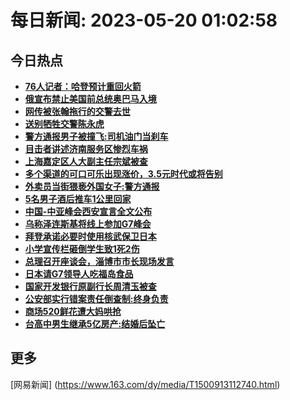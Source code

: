 
# 每日新闻: 2023-05-20 01:02:58
## 今日热点

- **[76人记者：哈登预计重回火箭](https://www.163.com/search?keyword=76%E4%BA%BA%E8%AE%B0%E8%80%85%EF%BC%9A%E5%93%88%E7%99%BB%E9%A2%84%E8%AE%A1%E9%87%8D%E5%9B%9E%E7%81%AB%E7%AE%AD)**
- **[俄宣布禁止美国前总统奥巴马入境](https://www.163.com/search?keyword=%E4%BF%84%E5%AE%A3%E5%B8%83%E7%A6%81%E6%AD%A2%E7%BE%8E%E5%9B%BD%E5%89%8D%E6%80%BB%E7%BB%9F%E5%A5%A5%E5%B7%B4%E9%A9%AC%E5%85%A5%E5%A2%83)**
- **[网传被张翰拖行的交警去世](https://www.163.com/search?keyword=%E7%BD%91%E4%BC%A0%E8%A2%AB%E5%BC%A0%E7%BF%B0%E6%8B%96%E8%A1%8C%E7%9A%84%E4%BA%A4%E8%AD%A6%E5%8E%BB%E4%B8%96)**
- **[送别牺牲交警陈永虎](https://www.163.com/search?keyword=%E9%80%81%E5%88%AB%E7%89%BA%E7%89%B2%E4%BA%A4%E8%AD%A6%E9%99%88%E6%B0%B8%E8%99%8E)**
- **[警方通报男子被撞飞:司机油门当刹车](https://www.163.com/search?keyword=%E8%AD%A6%E6%96%B9%E9%80%9A%E6%8A%A5%E7%94%B7%E5%AD%90%E8%A2%AB%E6%92%9E%E9%A3%9E%3A%E5%8F%B8%E6%9C%BA%E6%B2%B9%E9%97%A8%E5%BD%93%E5%88%B9%E8%BD%A6)**
- **[目击者讲述济南服务区惨烈车祸](https://www.163.com/search?keyword=%E7%9B%AE%E5%87%BB%E8%80%85%E8%AE%B2%E8%BF%B0%E6%B5%8E%E5%8D%97%E6%9C%8D%E5%8A%A1%E5%8C%BA%E6%83%A8%E7%83%88%E8%BD%A6%E7%A5%B8)**
- **[上海嘉定区人大副主任宗斌被查](https://www.163.com/search?keyword=%E4%B8%8A%E6%B5%B7%E5%98%89%E5%AE%9A%E5%8C%BA%E4%BA%BA%E5%A4%A7%E5%89%AF%E4%B8%BB%E4%BB%BB%E5%AE%97%E6%96%8C%E8%A2%AB%E6%9F%A5)**
- **[多个渠道的可口可乐出现涨价，3.5元时代或将告别](https://www.163.com/search?keyword=%E5%A4%9A%E4%B8%AA%E6%B8%A0%E9%81%93%E7%9A%84%E5%8F%AF%E5%8F%A3%E5%8F%AF%E4%B9%90%E5%87%BA%E7%8E%B0%E6%B6%A8%E4%BB%B7%EF%BC%8C3.5%E5%85%83%E6%97%B6%E4%BB%A3%E6%88%96%E5%B0%86%E5%91%8A%E5%88%AB)**
- **[外卖员当街猥亵外国女子:警方通报](https://www.163.com/search?keyword=%E5%A4%96%E5%8D%96%E5%91%98%E5%BD%93%E8%A1%97%E7%8C%A5%E4%BA%B5%E5%A4%96%E5%9B%BD%E5%A5%B3%E5%AD%90+%E8%AD%A6%E6%96%B9%E9%80%9A%E6%8A%A5)**
- **[5名男子酒后推车1公里回家](https://www.163.com/search?keyword=5%E5%90%8D%E7%94%B7%E5%AD%90%E9%85%92%E5%90%8E%E6%8E%A8%E8%BD%A61%E5%85%AC%E9%87%8C%E5%9B%9E%E5%AE%B6)**
- **[中国-中亚峰会西安宣言全文公布](https://www.163.com/search?keyword=%E4%B8%AD%E5%9B%BD-%E4%B8%AD%E4%BA%9A%E5%B3%B0%E4%BC%9A%E8%A5%BF%E5%AE%89%E5%AE%A3%E8%A8%80%E5%85%A8%E6%96%87%E5%85%AC%E5%B8%83)**
- **[乌称泽连斯基将线上参加G7峰会](https://www.163.com/search?keyword=%E4%B9%8C%E7%A7%B0%E6%B3%BD%E8%BF%9E%E6%96%AF%E5%9F%BA%E5%B0%86%E7%BA%BF%E4%B8%8A%E5%8F%82%E5%8A%A0G7%E5%B3%B0%E4%BC%9A)**
- **[拜登承诺必要时使用核武保卫日本](https://www.163.com/search?keyword=%E6%8B%9C%E7%99%BB%E6%89%BF%E8%AF%BA%E5%BF%85%E8%A6%81%E6%97%B6%E4%BD%BF%E7%94%A8%E6%A0%B8%E6%AD%A6%E4%BF%9D%E5%8D%AB%E6%97%A5%E6%9C%AC)**
- **[小学宣传栏砸倒学生致1死2伤](https://www.163.com/search?keyword=%E5%B0%8F%E5%AD%A6%E5%AE%A3%E4%BC%A0%E6%A0%8F%E7%A0%B8%E5%80%92%E5%AD%A6%E7%94%9F%E8%87%B41%E6%AD%BB2%E4%BC%A4)**
- **[总理召开座谈会，淄博市市长现场发言](https://www.163.com/search?keyword=%E6%80%BB%E7%90%86%E5%8F%AC%E5%BC%80%E5%BA%A7%E8%B0%88%E4%BC%9A%EF%BC%8C%E6%B7%84%E5%8D%9A%E5%B8%82%E5%B8%82%E9%95%BF%E7%8E%B0%E5%9C%BA%E5%8F%91%E8%A8%80)**
- **[日本请G7领导人吃福岛食品](https://www.163.com/search?keyword=%E6%97%A5%E6%9C%AC%E8%AF%B7G7%E9%A2%86%E5%AF%BC%E4%BA%BA%E5%90%83%E7%A6%8F%E5%B2%9B%E9%A3%9F%E5%93%81)**
- **[国家开发银行原副行长周清玉被查](https://www.163.com/search?keyword=%E5%9B%BD%E5%AE%B6%E5%BC%80%E5%8F%91%E9%93%B6%E8%A1%8C%E5%8E%9F%E5%89%AF%E8%A1%8C%E9%95%BF%E5%91%A8%E6%B8%85%E7%8E%89%E8%A2%AB%E6%9F%A5)**
- **[公安部实行错案责任倒查制:终身负责](https://www.163.com/search?keyword=%E5%85%AC%E5%AE%89%E9%83%A8%E5%AE%9E%E8%A1%8C%E9%94%99%E6%A1%88%E8%B4%A3%E4%BB%BB%E5%80%92%E6%9F%A5%E5%88%B6+%E7%BB%88%E8%BA%AB%E8%B4%9F%E8%B4%A3)**
- **[商场520鲜花遭大妈哄抢](https://www.163.com/search?keyword=%E5%95%86%E5%9C%BA520%E9%B2%9C%E8%8A%B1%E9%81%AD%E5%A4%A7%E5%A6%88%E5%93%84%E6%8A%A2)**
- **[台高中男生继承5亿房产:结婚后坠亡](https://www.163.com/search?keyword=%E5%8F%B0%E9%AB%98%E4%B8%AD%E7%94%B7%E7%94%9F%E7%BB%A7%E6%89%BF5%E4%BA%BF%E6%88%BF%E4%BA%A7+%E7%BB%93%E5%A9%9A%E5%90%8E%E5%9D%A0%E4%BA%A1)**

## 更多
[网易新闻] (https://www.163.com/dy/media/T1500913112740.html)

